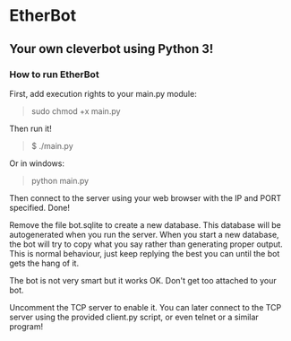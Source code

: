 # EtherBot
## Your own cleverbot using Python 3!

### How to run EtherBot
First, add execution rights to your main.py module:

> sudo chmod +x main.py

Then run it!

> $ ./main.py

Or in windows:

>python main.py

Then connect to the server using your web browser with the IP and PORT specified. Done!

Remove the file bot.sqlite to create a new database. This database will be autogenerated when you run the server.
When you start a new database, the bot will try to copy what you say rather than generating proper output. This is normal behaviour, just keep replying the best you can until the bot gets the hang of it.

The bot is not very smart but it works OK. Don't get too attached to your bot.

Uncomment the TCP server to enable it. You can later connect to the TCP server using the provided client.py script, or even telnet or a similar program!
